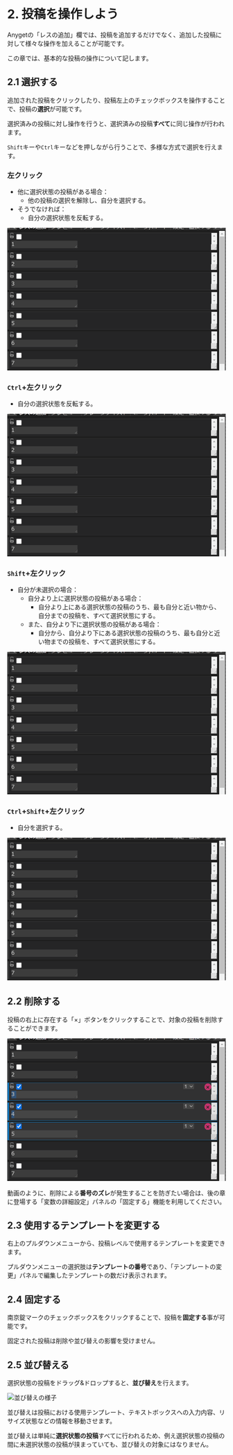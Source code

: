 # 2. 投稿を操作しよう

Anygetの「レスの追加」欄では、投稿を追加するだけでなく、追加した投稿に対して様々な操作を加えることが可能です。

この章では、基本的な投稿の操作について記します。

## 2.1 選択する

追加された投稿をクリックしたり、投稿左上のチェックボックスを操作することで、投稿の**選択**が可能です。

選択済みの投稿に対し操作を行うと、選択済みの投稿**すべて**に同じ操作が行われます。

`Shift`キーや`Ctrl`キーなどを押しながら行うことで、多様な方式で選択を行えます。

### 左クリック

- 他に選択状態の投稿がある場合：
  - 他の投稿の選択を解除し、自分を選択する。
- そうでなければ：
  - 自分の選択状態を反転する。

![左クリックによる選択](../assets/animations/select1.gif)

### `Ctrl`+左クリック

- 自分の選択状態を反転する。

![Ctrl+左クリックによる選択](../assets/animations/select2.gif)

### `Shift`+左クリック

- 自分が未選択の場合：
  - 自分より上に選択状態の投稿がある場合：
    - 自分より上にある選択状態の投稿のうち、最も自分と近い物から、自分までの投稿を、すべて選択状態にする。
  - また、自分より下に選択状態の投稿がある場合：
    - 自分から、自分より下にある選択状態の投稿のうち、最も自分と近い物までの投稿を、すべて選択状態にする。

![Shift+左クリックによる選択](../assets/animations/select3.gif) 

### `Ctrl`+`Shift`+左クリック

- 自分を選択する。

![Ctrl+Shift+左クリックによる選択](../assets/animations/select4.gif)

## 2.2 削除する

投稿の右上に存在する「×」ボタンをクリックすることで、対象の投稿を削除することができます。

![投稿の削除](../assets/animations/delete.gif)

動画のように、削除による**番号のズレ**が発生することを防ぎたい場合は、後の章に登場する「変数の詳細設定」パネルの「固定する」機能を利用してください。

## 2.3 使用するテンプレートを変更する

右上のプルダウンメニューから、投稿レベルで使用するテンプレートを変更できます。

プルダウンメニューの選択肢は**テンプレートの番号**であり、「テンプレートの変更」パネルで編集したテンプレートの数だけ表示されます。

## 2.4 固定する

南京錠マークのチェックボックスをクリックすることで、投稿を**固定する**事が可能です。

固定された投稿は削除や並び替えの影響を受けません。

## 2.5 並び替える

選択状態の投稿をドラッグ&amp;ドロップすると、**並び替え**を行えます。

![並び替えの様子](../assets/animations/sort.gif)

並び替えは投稿における使用テンプレート、テキストボックスへの入力内容、リサイズ状態などの情報を移動させます。

並び替えは単純に**選択状態の投稿**すべてに行われるため、例え選択状態の投稿の間に未選択状態の投稿が挟まっていても、並び替えの対象にはなりません。

